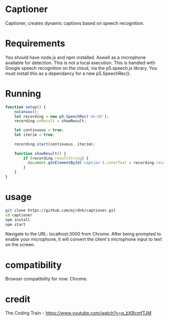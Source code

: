 # Captioner
Captioner, creates dynamic captions based on speech recognition.

# Requirements
You should have node.js and npm installed. Aswell as a microphone available for detection.
This is not a local execution. This is handled with Google speech recognition on the cloud,
via the p5.speech.js library. You must install this as a dependancy for a new p5.SpeechRec().

# Running

```js
function setup() {
    noCanvas();
    let recording = new p5.SpeechRec('en-US');
    recording.onResult = showResult;

    let continuous = true;
    let iterim = true;
  
    recording.start(continuous, iterim);
    
    function showResult() {
        if (recording.resultString) {
          document.getElementById('caption').innerText = recording.resultString;
        }
    }
}
```

# usage
```bash
git clone https://github.com/mjrdnk/captioner.git
cd captioner
npm install
npm start
```

Navigate to the URL: localhost:3000 from Chrome.
After being prompted to enable your microphone, it will convert the client's microphone
input to text on the screen.

# compatibility
Browser compatibility for now: Chrome.

# credit
The Coding Train - https://www.youtube.com/watch?v=q_bXBcmfTJM
